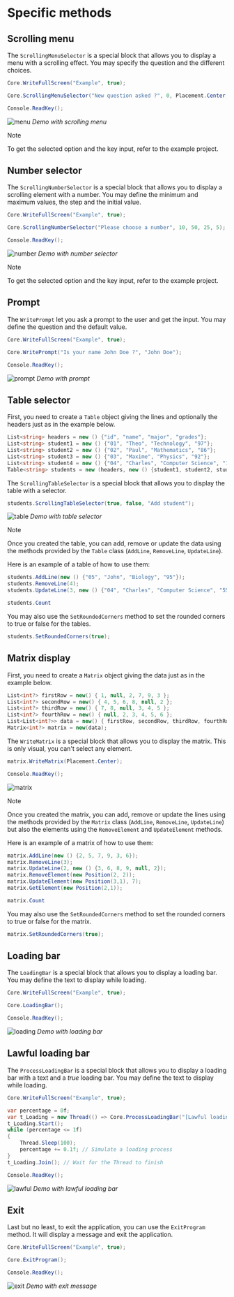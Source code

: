 # Specific methods

## Scrolling menu

The `ScrollingMenuSelector` is a special block that allows you to display a menu with a scrolling effect. You may specify the question and the different choices.

```csharp
Core.WriteFullScreen("Example", true);

Core.ScrollingMenuSelector("New question asked ?", 0, Placement.Center, null, "Option 1", "Option 2", "Option 3");

Console.ReadKey();
```

![menu](../assets/vid/gif/legacy/menu.gif)
*Demo with scrolling menu*

> [!NOTE]
> To get the selected option and the key input, refer to the example project.

## Number selector

The `ScrollingNumberSelector` is a special block that allows you to display a scrolling element with a number. You may define the minimum and maximum values, the step and the initial value.

```csharp
Core.WriteFullScreen("Example", true);

Core.ScrollingNumberSelector("Please choose a number", 10, 50, 25, 5);

Console.ReadKey();
```

![number](../assets/images/png/legacy/number.png)
*Demo with number selector*

> [!NOTE]
> To get the selected option and the key input, refer to the example project.

## Prompt

The `WritePrompt` let you ask a prompt to the user and get the input. You may define the question and the default value.

```csharp
Core.WriteFullScreen("Example", true);

Core.WritePrompt("Is your name John Doe ?", "John Doe");

Console.ReadKey();
```

![prompt](../assets/images/png/legacy/prompt.png)
*Demo with prompt*

## Table selector

First, you need to create a `Table` object giving the lines and optionally the headers just as in the example below.

```csharp
List<string> headers = new () {"id", "name", "major", "grades"};
List<string> student1 = new () {"01", "Theo", "Technology", "97"};
List<string> student2 = new () {"02", "Paul", "Mathematics", "86"};
List<string> student3 = new () {"03", "Maxime", "Physics", "92"};
List<string> student4 = new () {"04", "Charles", "Computer Science", "100"};
Table<string> students = new (headers, new () {student1, student2, student3, student4});
```

The `ScrollingTableSelector` is a special block that allows you to display the table with a selector.

```csharp
students.ScrollingTableSelector(true, false, "Add student");
```

![table](../assets/images/png/legacy/table.png)
*Demo with table selector*

> [!NOTE]
> Once you created the table, you can add, remove or update the data using the methods provided by the `Table` class (`AddLine`, `RemoveLine`, `UpdateLine`).

Here is an example of a table of how to use them:

```csharp
students.AddLine(new () {"05", "John", "Biology", "95"});
students.RemoveLine(4);
students.UpdateLine(3, new () {"04", "Charles", "Computer Science", "55"});

students.Count
```

You may also use the `SetRoundedCorners` method to set the rounded corners to true or false for the tables.

```csharp
students.SetRoundedCorners(true);
```

## Matrix display

First, you need to create a `Matrix` object giving the data just as in the example below.

```csharp
List<int?> firstRow = new() { 1, null, 2, 7, 9, 3 };
List<int?> secondRow = new() { 4, 5, 6, 8, null, 2 };
List<int?> thirdRow = new() { 7, 8, null, 3, 4, 5 };
List<int?> fourthRow = new() { null, 2, 3, 4, 5, 6 };
List<List<int?>> data = new() { firstRow, secondRow, thirdRow, fourthRow };
Matrix<int?> matrix = new(data);
```

The `WriteMatrix` is a special block that allows you to display the matrix. This is only visual, you can't select any element.

```csharp
matrix.WriteMatrix(Placement.Center);

Console.ReadKey();
```

![matrix](../assets/images/png/legacy/matrix.png)

> [!NOTE]
> Once you created the matrix, you can add, remove or update the lines using the methods provided by the `Matrix` class (`AddLine`, `RemoveLine`, `UpdateLine`) but also the elements using the `RemoveElement` and `UpdateElement` methods.

Here is an example of a matrix of how to use them:

```csharp
matrix.AddLine(new () {2, 5, 7, 9, 3, 6});
matrix.RemoveLine(3);
matrix.UpdateLine(2, new () {3, 6, 8, 9, null, 2});
matrix.RemoveElement(new Position(2, 2));
matrix.UpdateElement(new Position(3,1), 7);
matrix.GetElement(new Position(2,1));

matrix.Count
```

You may also use the `SetRoundedCorners` method to set the rounded corners to true or false for the matrix.

```csharp
matrix.SetRoundedCorners(true);
```

## Loading bar

The `LoadingBar` is a special block that allows you to display a loading bar. You may define the text to display while loading.

```csharp
Core.WriteFullScreen("Example", true);

Core.LoadingBar();

Console.ReadKey();
```

![loading](../assets/images/png/legacy/loading.png)
*Demo with loading bar*

## Lawful loading bar

The `ProcessLoadingBar` is a special block that allows you to display a loading bar with a text and a *true* loading bar. You may define the text to display while loading.

```csharp
Core.WriteFullScreen("Example", true);

var percentage = 0f;
var t_Loading = new Thread(() => Core.ProcessLoadingBar("[Lawful loading...]",ref percentage)); // Create a Thread to run the loading bar on the console
t_Loading.Start(); 
while (percentage <= 1f)
{
    Thread.Sleep(100);
    percentage += 0.1f; // Simulate a loading process
}
t_Loading.Join(); // Wait for the Thread to finish

Console.ReadKey();
```

![lawful](../assets/images/png/legacy/lawful_loading.png)
*Demo with lawful loading bar*

## Exit

Last but no least, to exit the application, you can use the `ExitProgram` method. It will display a message and exit the application.

```csharp
Core.WriteFullScreen("Example", true);

Core.ExitProgram();

Console.ReadKey();
```

![exit](../assets/vid/gif/legacy/exit.gif)
*Demo with exit message*
